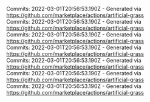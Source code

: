 Commits: 2022-03-01T20:56:53.190Z - Generated via https://github.com/marketplace/actions/artificial-grass
<br>
Commits: 2022-03-01T20:56:53.190Z - Generated via https://github.com/marketplace/actions/artificial-grass
<br>
Commits: 2022-03-01T20:56:53.190Z - Generated via https://github.com/marketplace/actions/artificial-grass
<br>
Commits: 2022-03-01T20:56:53.190Z - Generated via https://github.com/marketplace/actions/artificial-grass
<br>
Commits: 2022-03-01T20:56:53.190Z - Generated via https://github.com/marketplace/actions/artificial-grass
<br>
Commits: 2022-03-01T20:56:53.190Z - Generated via https://github.com/marketplace/actions/artificial-grass
<br>
Commits: 2022-03-01T20:56:53.190Z - Generated via https://github.com/marketplace/actions/artificial-grass
<br>
